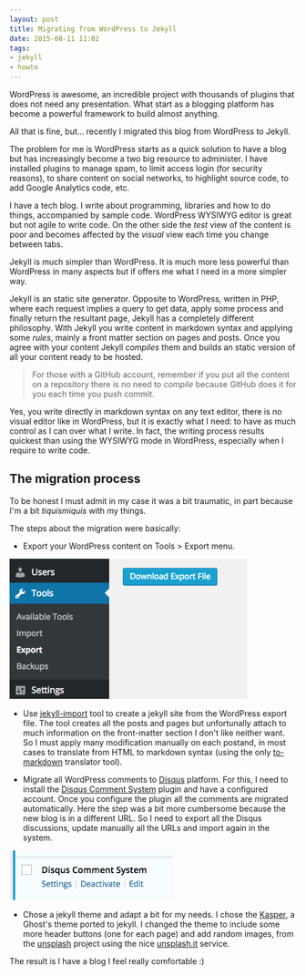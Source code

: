 ```yaml
---
layout: post
title: Migrating from WordPress to Jekyll
date: 2015-08-11 11:02
tags:
- jekyll
- howto
---
```


WordPress is awesome, an incredible project with thousands of plugins that does not need any presentation. What start as a blogging platform has become a powerful framework to build almost anything.

All that is fine, but... recently I migrated this blog from WordPress to Jekyll.

The problem for me is WordPress starts as a quick solution to have a blog but has increasingly become a two big resource to administer. I have installed plugins to manage spam, to limit access login (for security reasons), to share content on social networks, to highlight source code, to add Google Analytics code, etc.

I have a tech blog. I write about programming, libraries and how to do things, accompanied by sample code. WordPress WYSIWYG editor is great but not agile to write code. On the other side the *test* view of the content is poor and becomes affected by the *visual* view each time you change between tabs.

Jekyll is much simpler than WordPress. It is much more less powerful than WordPress in many aspects but if offers me what I need in a more simpler way.

Jekyll is an static site generator. Opposite to WordPress, written in PHP, where each request implies a query to get data, apply some process and finally return the resultant page, Jekyll has a completely different philosophy. With Jekyll you write content in markdown syntax and applying some *rules*, mainly a front matter section on pages and posts. Once you agree with your content Jekyll *compiles* them and builds an static version of all your content ready to be hosted.

> For those with a GitHub account, remember if you put all the content on a repository there is no need to *compile* because GitHub does it for you each time you push commit.

Yes, you write directly in markdown syntax on any text editor, there is no visual editor like in WordPress, but it is exactly what I need: to have as much control as I can over what I write. In fact, the writing process results quickest than using the WYSIWYG mode in WordPress, especially when I require to write code.

## The migration process

To be honest I must admit in my case it was a bit traumatic, in part because I'm a bit *tiquismiquis* with my things.

The steps about the migration were basically:

- Export your WordPress content on Tools > Export menu.

![export](./images/2015-08-11_wordpress_export.png)

- Use [jekyll-import](https://github.com/jekyll/jekyll-import) tool to create a jekyll site from the WordPress export file. The tool creates all the posts and pages but unfortunally attach to much information on the front-matter section I don't like neither want. So I must apply many modification manually on each postand, in most cases to translate from HTML to markdown syntax (using the only [to-markdown](https://domchristie.github.io/to-markdown/) translator tool).

- Migrate all WordPress comments to [Disqus](https://disqus.com/) platform. For this, I need to install the [Disqus Comment System](https://wordpress.org/plugins/disqus-comment-system/) plugin and have a configured account. Once you configure the plugin all the comments are migrated automatically. Here the step was a bit more cumbersome because the new blog is in a different URL. So I need to export all the Disqus discussions, update manually all the URLs and import again in the system.

![export](./images/2015-08-13_wp_disqus_pluguin.png)

- Chose a jekyll theme and adapt a bit for my needs. I chose the [Kasper](https://github.com/rosario/kasper), a Ghost's theme ported to jekyll. I changed the theme to include some more header buttons (one for each page) and add random images, from the [unsplash](https://unsplash.com/) project using the nice [unsplash.it](https://unsplash.it/) service.

The result is I have a blog I feel really comfortable :)

